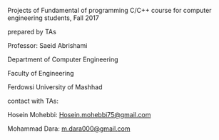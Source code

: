
Projects of Fundamental of programming C/C++ course for computer engineering students, Fall 2017

prepared by TAs

Professor: Saeid Abrishami

Department of Computer Engineering

Faculty of Engineering

Ferdowsi University of Mashhad




contact with TAs:


Hosein Mohebbi: Hosein.mohebbi75@gmail.com

Mohammad Dara:  m.dara000@gmail.com
